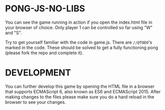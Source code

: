 # PONG-JS-NO-LIBS

You can see the game running in action if you open the index.html file in your browser of choice. Only player 1 can be controlled so far using "W" and "S".

Try to get yourself familiar with the code in game.js. There are `//@TODO`'s marked in the code. These should be solved to get a fully functioning pong (please fork the repo and complete it).

# DEVELOPMENT

You can further develop this game by opening the HTML file in a browser that supports ECMAScript 6, also known as ES6 and ECMAScript 2015. After making changes to the files please make sure you do a hard reload in the browser to see your changes.
